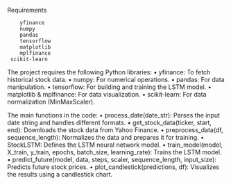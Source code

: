 Requirements

		yfinance
		numpy
		pandas
		tensorflow
		matplotlib
		mplfinance
	 scikit-learn
  The project requires the following Python libraries:
	•	yfinance: To fetch historical stock data.
	•	numpy: For numerical operations.
	•	pandas: For data manipulation.
	•	tensorflow: For building and training the LSTM model.
	•	matplotlib & mplfinance: For data visualization.
	•	scikit-learn: For data normalization (MinMaxScaler).


 The main functions in the code:
	•	process_date(date_str): Parses the input date string and handles different formats.
	•	get_stock_data(ticker, start, end): Downloads the stock data from Yahoo Finance.
	•	preprocess_data(df, sequence_length): Normalizes the data and prepares it for training.
	•	StockLSTM: Defines the LSTM neural network model.
	•	train_model(model, X_train, y_train, epochs, batch_size, learning_rate): Trains the LSTM model.
	•	predict_future(model, data, steps, scaler, sequence_length, input_size): Predicts future stock prices.
	•	plot_candlestick(predictions, df): Visualizes the results using a candlestick chart.

